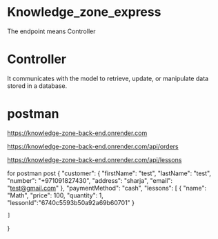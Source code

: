 # Knowledge_zone_express
The endpoint means Controller
# Controller
It communicates with the model to retrieve, update, or manipulate data stored in a database.

# postman
https://knowledge-zone-back-end.onrender.com

https://knowledge-zone-back-end.onrender.com/api/orders

https://knowledge-zone-back-end.onrender.com/api/lessons


for postman post
{
    "customer": {
        "firstName": "test",
        "lastName": "test",
        "number": "+971091827430",
        "address": "sharja",
        "email": "test@gmail.com"
    },
    "paymentMethod": "cash",
    "lessons": [
        {
            "name": "Math",
            "price": 100,
            "quantity": 1,
            "lessonId":"6740c5593b50a92a69b60701"
        }
        
    ]
}